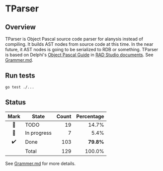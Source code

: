 # TParser

## Overview

TParser is Object Pascal source code parser for alanysis instead of compiling. It builds AST nodes from source code at this time. In the near future, it AST nodes is going to be serialized to RDB or something.
TParser is based on Delphi's [Object Pascal Guide](https://docs.embarcadero.com/products/rad_studio/cbuilder6/EN/CB6_ObjPascalLangGuide_EN.pdf) in [RAD Studio documents](https://docs.embarcadero.com/products/rad_studio/).
See [Grammer.md](./Grammer.md).

## Run tests

```
go test ./...
```

## Status


| Mark | State       | Count | Percentage |
| :--: | ----------- | ----: |---------:|
|  🔖  | TODO        |    19 |  14.7% |
|  🚧  | In progress |     7 |   5.4% |
|  ✔️  | Done        |   103 | **79.8%** |
|     | Total        | 129 |  100.0%  |

See [Grammer.md](./Grammer.md) for more details.
